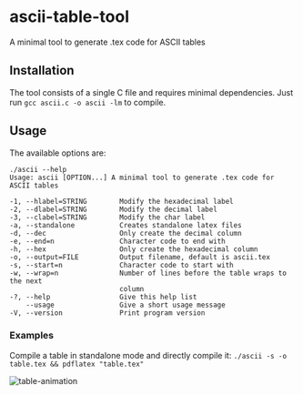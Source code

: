 # ascii-table-tool
A minimal tool to generate .tex code for ASCII tables

## Installation
The tool consists of a single C file and requires minimal dependencies. 
Just run ```gcc ascii.c -o ascii -lm``` to compile.

## Usage
The available options are:

    ./ascii --help
    Usage: ascii [OPTION...] A minimal tool to generate .tex code for ASCII tables

    -1, --hlabel=STRING        Modify the hexadecimal label
    -2, --dlabel=STRING        Modify the decimal label
    -3, --clabel=STRING        Modify the char label
    -a, --standalone           Creates standalone latex files
    -d, --dec                  Only create the decimal column
    -e, --end=n                Character code to end with
    -h, --hex                  Only create the hexadecimal column
    -o, --output=FILE          Output filename, default is ascii.tex
    -s, --start=n              Character code to start with
    -w, --wrap=n               Number of lines before the table wraps to the next
                               column
    -?, --help                 Give this help list
        --usage                Give a short usage message
    -V, --version              Print program version


### Examples
Compile a table in standalone mode and directly compile it:
```./ascii -s -o table.tex && pdflatex "table.tex" ```


![table-animation](https://github.com/stgloorious/ascii-table-tool/blob/master/doc/animation.gif)
